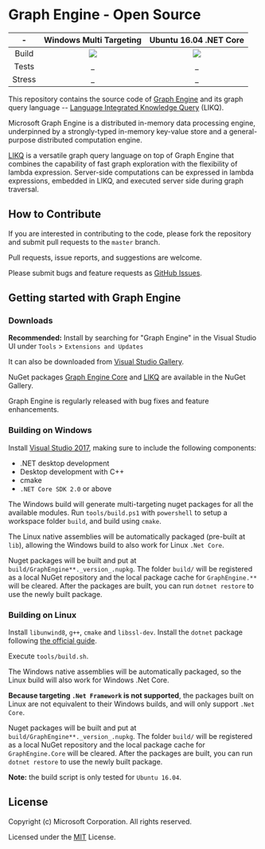 # Graph Engine - Open Source

| - | Windows Multi Targeting | Ubuntu 16.04 .NET Core |
|:------:|:------:|:------:|
|Build|[<img src="https://trinitygraphengine.visualstudio.com/_apis/public/build/definitions/4cfbb293-cd2c-4f49-aa03-06894081c93b/3/badge"/>](https://trinitygraphengine.visualstudio.com/trinity-ci/_build/index?definitionId=3)|[<img src="https://trinitygraphengine.visualstudio.com/_apis/public/build/definitions/4cfbb293-cd2c-4f49-aa03-06894081c93b/4/badge"/>](https://trinitygraphengine.visualstudio.com/trinity-ci/_build/index?definitionId=4)|
|Tests|_|_|
|Stress|_|_|

This repository contains the source code of [Graph Engine][graph-engine] and its graph
query language -- [Language Integrated Knowledge Query][likq] (LIKQ).



Microsoft Graph Engine is a distributed
in-memory data processing engine, underpinned by a strongly-typed
in-memory key-value store and a general-purpose distributed computation
engine.


[LIKQ][likq-gh]
is a versatile graph query language on top of Graph Engine that
combines the capability of fast graph exploration with the flexibility
of lambda expression. Server-side computations can be expressed in
lambda expressions, embedded in LIKQ, and executed server side
during graph traversal.

## How to Contribute

If you are interested in contributing to the code, please fork the
repository and submit pull requests to the `master` branch.

Pull requests, issue reports, and suggestions are welcome.

Please submit bugs and feature requests as [GitHub Issues](https://github.com/Microsoft/GraphEngine/issues).


## Getting started with Graph Engine

### Downloads

**Recommended:** Install by searching for "Graph Engine" in the Visual Studio UI under `Tools` > `Extensions and Updates`

It can also be downloaded from [Visual
Studio Gallery][gallery].

NuGet packages [Graph Engine Core][graph-engine-core] and [LIKQ][likq-nuget] are available in the NuGet Gallery.

Graph Engine is regularly released with bug fixes and feature enhancements.

### Building on Windows

Install [Visual Studio 2017][vs], making sure to include the following components:

- .NET desktop development
- Desktop development with C++
- cmake
- `.NET Core SDK 2.0` or above

The Windows build will generate multi-targeting nuget packages for all the available modules.
Run `tools/build.ps1` with `powershell` to setup a workspace folder `build`, and build using `cmake`.

The Linux native assemblies will be automatically packaged (pre-built at `lib`), allowing the
Windows build to also work for Linux `.Net Core`.

Nuget packages will be built and put at
`build/GraphEngine**._version_.nupkg`. The folder `build/` will be
registered as a local NuGet repository and the local package cache for
`GraphEngine.**` will be cleared. After the packages are built, you
can run `dotnet restore` to use the newly built package.

### Building on Linux

Install `libunwind8`, `g++`, `cmake` and `libssl-dev`.
Install the `dotnet` package following [the official guide][dotnet-guide].

Execute `tools/build.sh`.

The Windows native assemblies will be automatically packaged, so the
Linux build will also work for Windows .Net Core.

**Because targeting `.Net Framework` is not supported**, the packages built on Linux are not
equivalent to their Windows builds, and will only support `.Net Core`.

Nuget packages will be built and put at
`build/GraphEngine**._version_.nupkg`. The folder `build/` will be
registered as a local NuGet repository and the local package cache for
`GraphEngine.Core` will be cleared. After the packages are built, you
can run `dotnet restore` to use the newly built package.


**Note:** the build script is only tested for `Ubuntu 16.04`.

## License

Copyright (c) Microsoft Corporation. All rights reserved.

Licensed under the [MIT][license] License.


<!--
Links
-->

[graph-engine]: https://www.graphengine.io/

[likq]: https://www.graphengine.io/video/likq.video.html

[likq-gh]: https://github.com/Microsoft/GraphEngine/tree/master/src/Modules/LIKQ

[academic-graph-search]: https://azure.microsoft.com/en-us/services/cognitive-services/academic-knowledge/

[gallery]: https://visualstudiogallery.msdn.microsoft.com/12835dd2-2d0e-4b8e-9e7e-9f505bb909b8

[graph-engine-core]: https://www.nuget.org/packages/GraphEngine.Core/

[likq-nuget]: https://www.nuget.org/packages/GraphEngine.LIKQ/

[vs]: https://www.visualstudio.com/

[dotnet-guide]: https://www.microsoft.com/net/learn/get-started/linuxubuntu
[license]: LICENSE.md
